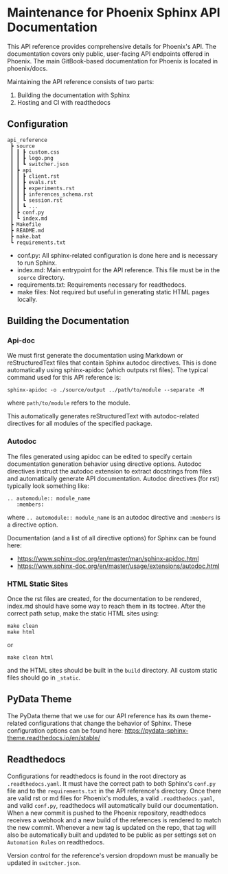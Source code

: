 # Maintenance for Phoenix Sphinx API Documentation

This API reference provides comprehensive details for Phoenix's API. The documentation covers only public, user-facing API endpoints offered in Phoenix. The main GitBook-based documentation for Phoenix is located in phoenix/docs.

Maintaining the API reference consists of two parts:

1. Building the documentation with Sphinx
2. Hosting and CI with readthedocs

## Configuration
```
api_reference
 ┣ source
 ┃ ┃ ┣ custom.css
 ┃ ┃ ┣ logo.png
 ┃ ┃ ┗ switcher.json
 ┃ ┣ api
 ┃ ┃ ┣ client.rst
 ┃ ┃ ┣ evals.rst
 ┃ ┃ ┣ experiments.rst
 ┃ ┃ ┣ inferences_schema.rst
 ┃ ┃ ┗ session.rst
 ┃ ┃ ┗ ...
 ┃ ┣ conf.py
 ┃ ┗ index.md
 ┣ Makefile
 ┣ README.md
 ┣ make.bat
 ┗ requirements.txt
```

- conf.py: All sphinx-related configuration is done here and is necessary to run Sphinx.
- index.md: Main entrypoint for the API reference. This file must be in the `source` directory.
- requirements.txt: Requirements necessary for readthedocs.
- make files: Not required but useful in generating static HTML pages locally.

## Building the Documentation

### Api-doc
We must first generate the documentation using Markdown or reStructuredText files that contain Sphinx autodoc directives. This is done automatically using sphinx-apidoc (which outputs rst files). The typical command used for this API reference is:

```
sphinx-apidoc -o ./source/output ../path/to/module --separate -M
```

where `path/to/module` refers to the module.

This automatically generates reStructuredText with autodoc-related directives for all modules of the specified package.

### Autodoc
The files generated using apidoc can be edited to specify certain documentation generation behavior using directive options. Autodoc directives instruct the autodoc extension to extract docstrings from files and automatically generate API documentation. Autodoc directives (for rst) typically look something like:
```
.. automodule:: module_name
   :members:
```
where `.. automodule:: module_name` is an autodoc directive and `:members` is a directive option.

Documentation (and a list of all directive options) for Sphinx can be found here:
- https://www.sphinx-doc.org/en/master/man/sphinx-apidoc.html
- https://www.sphinx-doc.org/en/master/usage/extensions/autodoc.html

### HTML Static Sites
Once the rst files are created, for the documentation to be rendered, index.md should have some way to reach them in its toctree. After the correct path setup, make the static HTML sites using:
```
make clean
make html
```

or

```
make clean html
```
and the HTML sites should be built in the `build` directory. All custom static files should go in `_static`.

## PyData Theme
The PyData theme that we use for our API reference has its own theme-related configurations that change the behavior of Sphinx. These configuration options can be found here: https://pydata-sphinx-theme.readthedocs.io/en/stable/

## Readthedocs
Configurations for readthedocs is found in the root directory as `.readthedocs.yaml`. It must have the correct path to both Sphinx's `conf.py` file and to the `requirements.txt` in the API reference's directory. Once there are valid rst or md files for Phoenix's modules, a valid `.readthedocs.yaml`, and valid `conf.py`, readthedocs will automatically build our documentation. When a new commit is pushed to the Phoenix repository, readthedocs receives a webhook and a new build of the references is rendered to match the new commit. Whenever a new tag is updated on the repo, that tag will also be automatically built and updated to be public as per settings set on `Automation Rules` on readthedocs.

Version control for the reference's version dropdown must be manually be updated in `switcher.json`.
